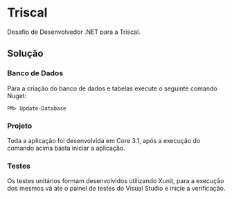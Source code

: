 # Triscal
Desafio de Desenvolvedor .NET para a Triscal.

## Solução

### Banco de Dados
Para a criação do banco de dados e tabelas execute o seguinte comando Nuget:
```
PM> Update-Database
```

### Projeto
Toda a aplicação foi desenvolvida em Core 3.1, após a execução do comando acima basta iniciar a aplicação.

### Testes
Os testes unitários formam desenvolvidos utilizando Xunit, para a execução dos mesmos vá ate o painel de testes do Visual Studio e inicie a verificação.
